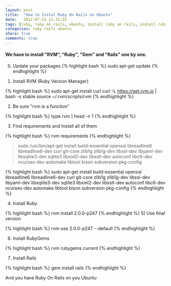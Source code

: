 ```yaml
---
layout: post
title:  "How to Instal Ruby On Rails on Ubuntu"
date:   2012-07-21 11:31:55
tags: [ruby, ruby on rails, ubuntu, install ruby on rails, install ruby, rvm]
categories: ruby rails ubuntu
share: true
comments: true
---
```


#### We have to install "RVM", "Ruby", "Gem" and "Rails" one by one.

0) Update your packages
{% highlight bash %}
sudo apt-get update
{% endhighlight %}

1) Install RVM (Ruby Version Manager)

{% highlight bash %}
sudo apt-get install curl
curl -L https://get.rvm.io | bash -s stable
source ~/.rvm/scripts/rvm
{% endhighlight %}

2) Be sure "rvm is a function"

{% highlight bash %}
type rvm | head -n 1
{% endhighlight %}

3) Find requirements and Install all of them

{% highlight bash %}
rvm requirements
{% endhighlight %}

> sudo /usr/bin/apt-get install build-essential openssl libreadline6 libreadline6-dev curl git-core zlib1g zlib1g-dev libssl-dev libyaml-dev libsqlite3-dev sqlite3 libxml2-dev libxslt-dev autoconf libc6-dev ncurses-dev automake libtool bison subversion pkg-config

{% highlight bash %}
sudo apt-get install build-essential openssl libreadline6 libreadline6-dev curl git-core zlib1g zlib1g-dev libssl-dev libyaml-dev libsqlite3-dev sqlite3 libxml2-dev libxslt-dev autoconf libc6-dev ncurses-dev automake libtool bison subversion pkg-config
{% endhighlight %}


4) Install Ruby

{% highlight bash %}
rvm install 2.0.0-p247
{% endhighlight %}
5) Use final version

{% highlight bash %}
rvm use 2.0.0-p247 --default
{% endhighlight %}

6) Install RubyGems

{% highlight bash %}
rvm rubygems current
{% endhighlight %}

7) Install Rails

{% highlight bash %}
gem install rails
{% endhighlight %}

And you have Ruby On Rails on you Ubuntu